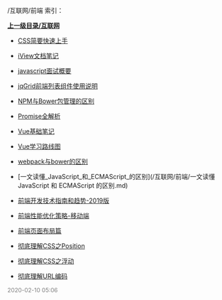 /互联网/前端 索引：


**[上一级目录/互联网](/互联网/index.md)**

- [CSS简要快速上手](/互联网/前端/CSS简要快速上手.md)

- [iView文档笔记](/互联网/前端/iView文档笔记.md)

- [javascript面试概要](/互联网/前端/javascript面试概要.md)

- [jqGrid前端列表组件使用说明](/互联网/前端/jqGrid前端列表组件使用说明.md)

- [NPM与Bower包管理的区别](/互联网/前端/NPM与Bower包管理的区别.md)

- [Promise全解析](/互联网/前端/Promise全解析.md)

- [Vue基础笔记](/互联网/前端/Vue基础笔记.md)

- [Vue学习路线图](/互联网/前端/Vue学习路线图.md)

- [webpack与bower的区别](/互联网/前端/webpack与bower的区别.md)

- [一文读懂_JavaScript_和_ECMAScript_的区别](/互联网/前端/一文读懂 JavaScript 和 ECMAScript 的区别.md)

- [前端开发技术指南和趋势-2019版](/互联网/前端/前端开发技术指南和趋势-2019版.md)

- [前端性能优化策略-移动端](/互联网/前端/前端性能优化策略-移动端.md)

- [前端页面布局篇](/互联网/前端/前端页面布局篇.md)

- [彻底理解CSS之Position](/互联网/前端/彻底理解CSS之Position.md)

- [彻底理解CSS之浮动](/互联网/前端/彻底理解CSS之浮动.md)

- [彻底理解URL编码](/互联网/前端/彻底理解URL编码.md)


<font size=2 color='grey'> 2020-02-10 05:06 </font>